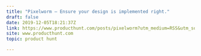 ```yaml
---
title: "Pixelworm — Ensure your design is implemented right."
draft: false
date: 2019-12-05T18:21:37Z
link: https://www.producthunt.com/posts/pixelworm?utm_medium=RSS&utm_source=hune
site: www.producthunt.com
topic: product hunt  

---
```

